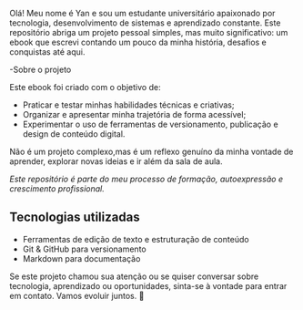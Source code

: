 

Olá! Meu nome é Yan e sou um estudante universitário apaixonado por tecnologia, desenvolvimento de sistemas e aprendizado constante. 
Este repositório abriga um projeto pessoal simples, mas muito significativo: um ebook que escrevi contando um pouco da minha história, desafios e conquistas até aqui.

 -Sobre o projeto

Este ebook foi criado com o objetivo de:

- Praticar e testar minhas habilidades técnicas e criativas;
- Organizar e apresentar minha trajetória de forma acessível;
- Experimentar o uso de ferramentas de versionamento, publicação e design de conteúdo digital.

Não é um projeto complexo,mas é um reflexo genuíno da minha vontade de aprender, explorar novas ideias e ir além da sala de aula.

 _Este repositório é parte do meu processo de formação, autoexpressão e crescimento profissional._

##  Tecnologias utilizadas

- Ferramentas de edição de texto e estruturação de conteúdo
- Git & GitHub para versionamento
- Markdown para documentação


Se este projeto chamou sua atenção ou se quiser conversar sobre tecnologia, aprendizado ou oportunidades, sinta-se à vontade para entrar em contato. Vamos evoluir juntos. 🚀

